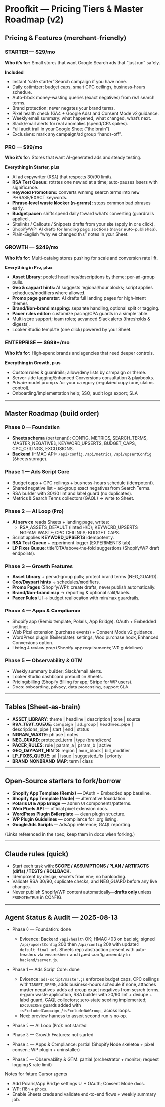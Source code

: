 
# Proofkit — Pricing Tiers & Master Roadmap (v2)

## Pricing & Features (merchant-friendly)

### STARTER — $29/mo
**Who it’s for:** Small stores that want Google Search ads that “just run” safely.

**Included**
- Instant “safe starter” Search campaign if you have none.
- Daily optimizer: budget caps, smart CPC ceilings, business-hours schedule.
- Auto-block money-wasting queries (exact negatives) from real search terms.
- Brand protection: never negates your brand terms.
- Pixel health check (GA4 + Google Ads) and Consent Mode v2 guidance.
- Weekly email summary: what happened, what changed, what’s next.
- Slack/email alerts for real anomalies (spend/CPA spikes).
- Full audit trail in your Google Sheet (“the brain”).
- Exclusions: mark any campaign/ad group “hands-off”.

### PRO — $99/mo
**Who it’s for:** Stores that want AI-generated ads and steady testing.

**Everything in Starter, plus**
- AI ad copywriter (RSA) that respects 30/90 limits.
- **RSA Test Queue:** rotates one new ad at a time; auto-pauses losers with significance.
- **Keyword Promotions:** converts winning search terms into new PHRASE/EXACT keywords.
- **Phrase-level waste blocker (n‑grams):** stops common bad phrases early.
- **Budget pacer:** shifts spend daily toward what’s converting (guardrails applied).
- Sitelinks / Callouts / Snippets drafts from your site (apply in one click).
- Shopify/WP: AI drafts for landing page sections (never auto-publishes).
- Plain-English “why we changed this” notes in your Sheet.

### GROWTH — $249/mo
**Who it’s for:** Multi-catalog stores pushing for scale and conversion rate lift.

**Everything in Pro, plus**
- **Asset Library:** pooled headlines/descriptions by theme; per-ad-group pulls.
- **Geo & daypart hints:** AI suggests regional/hour blocks; script applies schedules/modifiers where allowed.
- **Promo page generator:** AI drafts full landing pages for high‑intent themes.
- **Brand/Non‑brand mapping:** separate handling, optional split or tagging.
- **Pacer rules editor:** customize pacing/CPA guards in a simple table.
- Multi‑store support; team roles; advanced Slack alerts (thresholds & digests).
- Looker Studio template (one click) powered by your Sheet.

### ENTERPRISE — $699+/mo
**Who it’s for:** High‑spend brands and agencies that need deeper controls.

**Everything in Growth, plus**
- Custom rules & guardrails; allow/deny lists by campaign or theme.
- Server‑side tagging/Enhanced Conversions consultation & playbooks.
- Private model prompts for your category (regulated copy tone, claims control).
- Onboarding/implementation help; SSO; audit logs export; SLA.

---

## Master Roadmap (build order)

### Phase 0 — Foundation
- **Sheets schema** (per tenant): CONFIG, METRICS, SEARCH_TERMS, MASTER_NEGATIVES, KEYWORD_UPSERTS, BUDGET_CAPS, CPC_CEILINGS, EXCLUSIONS.
- **Backend** (HMAC API): `/api/config`, `/api/metrics`, `/api/upsertConfig` (Sheets storage).

### Phase 1 — Ads Script Core
- Budget caps + CPC ceilings + business-hours schedule (idempotent).
- Shared negative list + ad‑group exact negatives from Search Terms.
- RSA builder with 30/90 lint and label guard (no duplicates).
- Metrics & Search Terms collectors (GAQL) → write to Sheet.

### Phase 2 — AI Loop (Pro)
- **AI service** reads Sheets + landing page, writes:
  - RSA_ASSETS_DEFAULT (linted H/D); KEYWORD_UPSERTS; NGRAM_WASTE; CPC_CEILINGS; BUDGET_CAPS.
- Script applies **KEYWORD_UPSERTS** idempotently.
- **RSA Test Queue** + experiment logger (EXPERIMENTS tab).
- **LP Fixes Queue**: title/CTA/above‑the‑fold suggestions (Shopify/WP draft endpoints).

### Phase 3 — Growth Features
- **Asset Library** + per‑ad‑group pulls; protect brand terms (NEG_GUARD).
- **Geo/Daypart hints** → schedules/modifiers.
- **Promo Pages** (Shopify/WP): create drafts, never publish automatically.
- **Brand/Non‑brand map** → reporting & optional split/labels.
- **Pacer Rules** UI → budget reallocation with min/max guardrails.

### Phase 4 — Apps & Compliance
- Shopify app (Remix template, Polaris, App Bridge). OAuth + Embedded settings.
- Web Pixel extension (purchase events) + Consent Mode v2 guidance.
- WordPress plugin (Boilerplate): settings, Woo purchase hook, Enhanced Conversions option.
- Listing & review prep (Shopify app requirements; WP guidelines).

### Phase 5 — Observability & GTM
- Weekly summary builder; Slack/email alerts.
- Looker Studio dashboard prebuilt on Sheets.
- Pricing/billing (Shopify Billing for app; Stripe for WP users).
- Docs: onboarding, privacy, data processing, support SLA.

---

## Tables (Sheet-as-brain)

- **ASSET_LIBRARY**: theme | headline | description | tone | source
- **RSA_TEST_QUEUE**: campaign | ad_group | headlines_pipe | descriptions_pipe | start | end | status
- **NGRAM_WASTE**: phrase | notes
- **NEG_GUARD**: protected_term | type (brand/core)
- **PACER_RULES**: rule | param_a | param_b | active
- **GEO_DAYPART_HINTS**: region | hour_block | bid_modifier
- **LP_FIXES_QUEUE**: url | issue | suggested_fix | priority
- **BRAND_NONBRAND_MAP**: term | class

---

## Open‑Source starters to fork/borrow

- **Shopify App Template (Remix)** — OAuth + Embedded app baseline.  
- **Shopify App Template (Node)** — alternative foundation.  
- **Polaris UI & App Bridge** — admin UI components/patterns.  
- **Web Pixels API** — official pixel extension docs.  
- **WordPress Plugin Boilerplate** — clean plugin structure.  
- **WP Plugin Guidelines** — compliance for .org listing.  
- **Google Ads Scripts** — AdsApp reference; GAQL reporting.

(Links referenced in the spec; keep them in docs when forking.)

---

## Claude rules (quick)
- Start each task with: **SCOPE / ASSUMPTIONS / PLAN / ARTIFACTS (diffs) / TESTS / ROLLBACK**.
- Idempotent by design; secrets from env; no hardcoding.
- Validate RSA 30/90, duplicate checks, and NEG_GUARD before any live changes.
- Never publish Shopify/WP content automatically—**drafts only** unless `PROMOTE=TRUE` in CONFIG.

---

## Agent Status & Audit — 2025-08-13

- Phase 0 — Foundation: done
  - Evidence: Backend `/api/health` OK; HMAC 403 on bad sig; signed `/api/upsertConfig` 200 then `/api/config` 200 with updated `default_final_url`. Sheets repo abstraction present with auto-headers via `ensureSheet` and typed config assembly in `backend/server.js`.

- Phase 1 — Ads Script Core: done
  - Evidence: `ads-script/master.gs` enforces budget caps, CPC ceilings with `TARGET_SPEND`, adds business-hours schedule if none, attaches master negatives, adds ad‑group exact negatives from search terms, n‑gram waste application, RSA builder with 30/90 lint + dedupe + label guard, GAQL collectors; zero‑state seeding implemented; `EXCLUSIONS` guards added with `isExcludedCampaign_`/`isExcludedAdGroup_` across loops.
  - Next: preview harness to assert second run is no‑op.

- Phase 2 — AI Loop (Pro): not started
- Phase 3 — Growth Features: not started
- Phase 4 — Apps & Compliance: partial (Shopify Node skeleton + pixel consent; WP plugin + uninstaller)
- Phase 5 — Observability & GTM: partial (orchestrator + monitor; request logging & rate limit)

Notes for future Cursor agents
- Add Polaris/App Bridge settings UI + OAuth; Consent Mode docs.
- WP: i18n + `phpcs`.
- Enable Sheets creds and validate end-to-end flows + weekly summary job.


